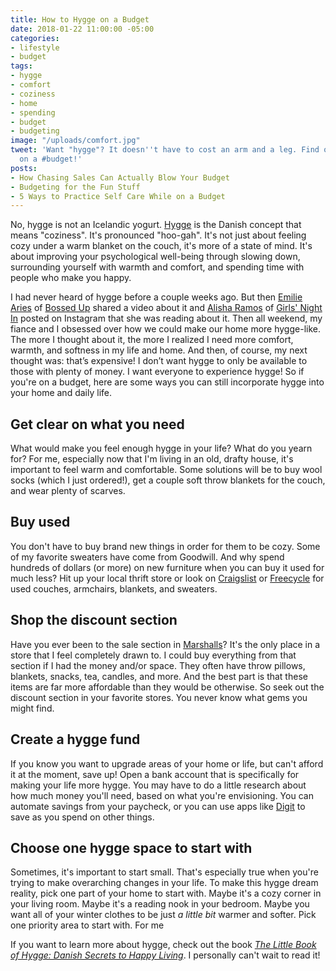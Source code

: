 ```yaml
---
title: How to Hygge on a Budget
date: 2018-01-22 11:00:00 -05:00
categories:
- lifestyle
- budget
tags:
- hygge
- comfort
- coziness
- home
- spending
- budget
- budgeting
image: "/uploads/comfort.jpg"
tweet: 'Want "hygge"? It doesn''t have to cost an arm and a leg. Find out how to #hygge
  on a #budget!'
posts:
- How Chasing Sales Can Actually Blow Your Budget
- Budgeting for the Fun Stuff
- 5 Ways to Practice Self Care While on a Budget
---
```


No, hygge is not an Icelandic yogurt. [Hygge](https://en.wikipedia.org/wiki/Hygge) is the Danish concept that means "coziness". It's pronounced "hoo-gah". It's not just about feeling cozy under a warm blanket on the couch, it's more of a state of mind. It's about improving your psychological well-being  through slowing down, surrounding yourself with warmth and comfort, and spending time with people who make you happy.

I had never heard of hygge before a couple weeks ago. But then [Emilie Aries](https://emiliearies.com/) of [Bossed Up](http://www.bossedup.org) shared a video about it and [Alisha Ramos](http://alisharamos.com/) of [Girls' Night In](http://girlsnightinclub.com/) posted on Instagram that she was reading about it. Then all weekend, my fiance and I obsessed over how we could make our home more hygge-like. The more I thought about it, the more I realized I need more comfort, warmth, and softness in my life and home. And then, of course, my next thought was: that’s expensive! I don’t want hygge to only be available to those with plenty of money. I want everyone to experience hygge! So if you're on a budget, here are some ways you can still incorporate hygge into your home and daily life.

## Get clear on what you need

What would make you feel enough hygge in your life? What do you yearn for? For me, especially now that I'm living in an old, drafty house, it's important to feel warm and comfortable. Some solutions will be to buy wool socks (which I just ordered!), get a couple soft throw blankets for the couch, and wear plenty of scarves. 

## Buy used

You don't have to buy brand new things in order for them to be cozy. Some of my favorite sweaters have come from Goodwill. And why spend hundreds of dollars (or more) on new furniture when you can buy it used for much less? Hit up your local thrift store or look on [Craigslist](craigslist.org) or [Freecycle](https://www.freecycle.org/) for used couches, armchairs, blankets, and sweaters.

## Shop the discount section

Have you ever been to the sale section in [Marshalls](https://www.marshallsonline.com/)? It's the only place in a store that I feel completely drawn to. I could buy everything from that section if I had the money and/or space. They often have throw pillows, blankets, snacks, tea, candles, and more. And the best part is that these items are far more affordable than they would be otherwise. So seek out the discount section in your favorite stores. You never know what gems you might find.

## Create a hygge fund

If you know you want to upgrade areas of your home or life, but can't afford it at the moment, save up! Open a bank account that is specifically for making your life more hygge. You may have to do a little research about how much money you'll need, based on what you're envisioning. You can automate savings from your paycheck, or you can use apps like [Digit](https://digit.co/) to save as you spend on other things.

## Choose one hygge space to start with

Sometimes, it's important to start small. That's especially true when you're trying to make overarching changes in your life. To make this hygge dream reality, pick one part of your home to start with. Maybe it's a cozy corner in your living room. Maybe it's a reading nook in your bedroom. Maybe you want all of your winter clothes to be just *a little bit* warmer and softer. Pick one priority area to start with. For me

If you want to learn more about hygge, check out the book *[The Little Book of Hygge: Danish Secrets to Happy Living](https://www.amazon.com/Little-Book-Hygge-Danish-Secrets/dp/0062658808)*. I personally can't wait to read it!